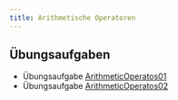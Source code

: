 ```yaml
---
title: Arithmetische Operatoren
---
```


## Übungsaufgaben
- Übungsaufgabe [ArithmeticOperatos01](arithmetic-operatos01.md)
- Übungsaufgabe [ArithmeticOperatos02](arithmetic-operatos02.md)
